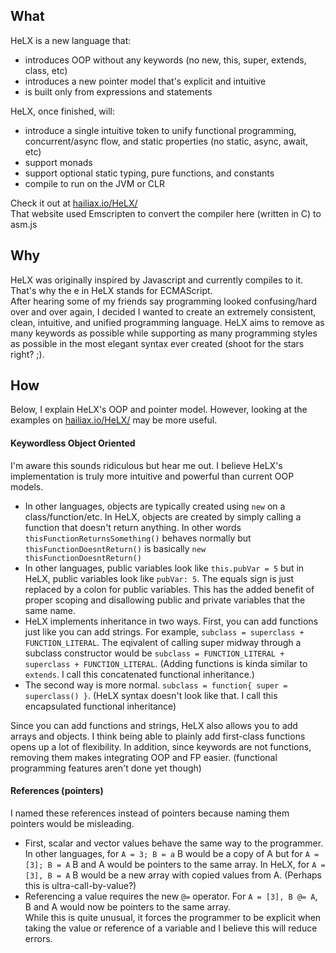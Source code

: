 ## What
HeLX is a new language that:  
* introduces OOP without any keywords (no new, this, super, extends, class, etc)  
* introduces a new pointer model that's explicit and intuitive  
* is built only from expressions and statements  

HeLX, once finished, will:  
* introduce a single intuitive token to unify functional programming, concurrent/async flow, and static properties (no static, async, await, etc)  
* support monads
* support optional static typing, pure functions, and constants
* compile to run on the JVM or CLR

Check it out at [hailiax.io/HeLX/](https://hailiax.io/HeLX/)  
That website used Emscripten to convert the compiler here (written in C) to asm.js
  
## Why
HeLX was originally inspired by Javascript and currently compiles to it. That's why the e in HeLX stands for ECMAScript.  
After hearing some of my friends say programming looked confusing/hard over and over again, I decided I wanted to create an extremely consistent, clean, intuitive, and unified programming language. HeLX aims to remove as many keywords as possible while supporting as many programming styles as possible in the most elegant syntax ever created (shoot for the stars right? ;).  
  
## How  
Below, I explain HeLX's OOP and pointer model. However, looking at the examples on [hailiax.io/HeLX/](https://hailiax.io/HeLX/) may be more useful.
#### Keywordless Object Oriented
I'm aware this sounds ridiculous but hear me out. I believe HeLX's implementation is truly more intuitive and powerful than current OOP models.  
* In other languages, objects are typically created using `new` on a class/function/etc. In HeLX, objects are created by simply calling a function that doesn't return anything. In other words `thisFunctionReturnsSomething()` behaves normally but `thisFunctionDoesntReturn()` is basically `new thisFunctionDoesntReturn()`  
* In other languages, public variables look like `this.pubVar = 5` but in HeLX, public variables look like `pubVar: 5`. The equals sign is just replaced by a colon for public variables. This has the added benefit of proper scoping and disallowing public and private variables that the same name.  
* HeLX implements inheritance in two ways. First, you can add functions just like you can add strings. For example, `subclass = superclass + FUNCTION_LITERAL`. The eqivalent of calling super midway through a subclass constructor would be `subclass = FUNCTION_LITERAL + superclass + FUNCTION_LITERAL`. (Adding functions is kinda similar to `extends`. I call this concatenated functional inheritance.)  
* The second way is more normal. `subclass = function{ super = superclass() }`. (HeLX syntax doesn't look like that. I call this encapsulated functional inheritance)  

Since you can add functions and strings, HeLX also allows you to add arrays and objects. I think being able to plainly add first-class functions opens up a lot of flexibility. In addition, since keywords are not functions, removing them makes integrating OOP and FP easier. (functional programming features aren't done yet though)  

#### References (pointers)  
I named these references instead of pointers because naming them pointers would be misleading.  
* First, scalar and vector values behave the same way to the programmer. In other languages, for `A = 3; B = a` B would be a copy of A but for `A = [3]; B = A` B and A would be pointers to the same array. In HeLX, for `A = [3], B = A` B would be a new array with copied values from A. (Perhaps this is ultra-call-by-value?)  
* Referencing a value requires the new `@=` operator. For `A = [3], B @= A`, B and A would now be pointers to the same array.  
While this is quite unusual, it forces the programmer to be explicit when taking the value or reference of a variable and I believe this will reduce errors.
